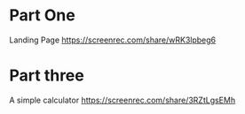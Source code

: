 # Part One
Landing Page
https://screenrec.com/share/wRK3lpbeg6



# Part three
A simple calculator
https://screenrec.com/share/3RZtLgsEMh